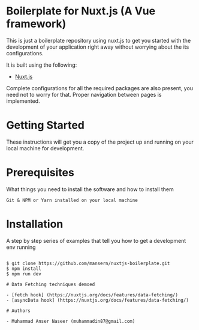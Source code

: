 # Boilerplate for Nuxt.js (A Vue framework)

This is just a boilerplate repository using nuxt.js to get you started with the development of your application right away without worrying about the its configurations.

It is built using the following:

- [Nuxt.js](https://nuxtjs.org/)

Complete configurations for all the required packages are also present, you need not to worry for that. Proper navigation between pages is implemented.

# Getting Started

These instructions will get you a copy of the project up and running on your local machine for development.

# Prerequisites

What things you need to install the software and how to install them

```
Git & NPM or Yarn installed on your local machine
```

# Installation

A step by step series of examples that tell you how to get a development env running

```

$ git clone https://github.com/mansern/nuxtjs-boilerplate.git
$ npm install
$ npm run dev

# Data Fetching techniques demoed

- [fetch hook] (https://nuxtjs.org/docs/features/data-fetching/)
- [asyncData hook] (https://nuxtjs.org/docs/features/data-fetching/)

# Authors

- Muhammad Anser Naseer (muhammadin87@gmail.com)
```
